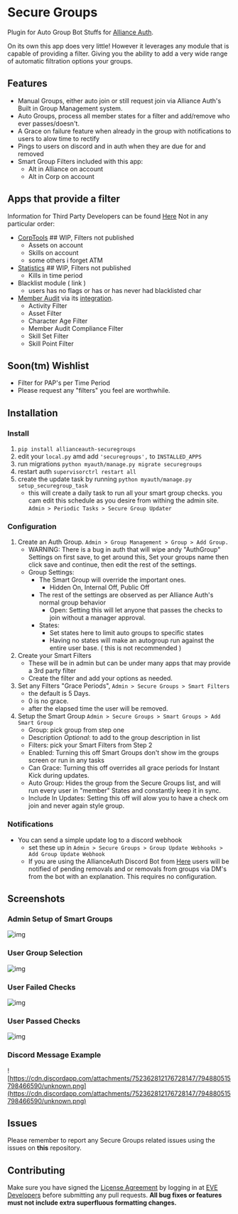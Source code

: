 # Secure Groups

Plugin for Auto Group Bot Stuffs for [Alliance Auth](https://gitlab.com/allianceauth/allianceauth).

On its own this app does very little! However it leverages any module that is capable of providing a filter. Giving you the ability to add a very wide range of automatic filtration options your groups.

## Features

- Manual Groups, either auto join or still request join via Alliance Auth's Built in Group Management system.
- Auto Groups, process all member states for a filter and add/remove who ever passes/doesn't.
- A Grace on failure feature when already in the group with notifications to users to alow time to rectify
- Pings to users on discord and in auth when they are due for and removed
- Smart Group Filters included with this app:
  - Alt in Alliance on account
  - Alt in Corp on account

## Apps that provide a filter

Information for Third Party Developers can be found [Here](https://github.com/pvyParts/allianceauth-secure-groups/blob/main/THRID_PARTY.md)
Not in any particular order:

- [CorpTools](https://github.com/pvyParts/allianceauth-corp-tools/) ## WIP, Filters not published
  - Assets on account
  - Skills on account
  - some others i forget ATM
- [Statistics](https://github.com/pvyParts/allianceauth-analitics) ## WIP, Filters not published
  - Kills in time period
- Blacklist module ( link )
  - users has no flags or has or has never had blacklisted char
- [Member Audit](https://gitlab.com/ErikKalkoken/aa-memberaudit) via its [integration](https://gitlab.com/eclipse-expeditions/aa-memberaudit-securegroups).
  - Activity Filter
  - Asset Filter
  - Character Age Filter
  - Member Audit Compliance Filter
  - Skill Set Filter
  - Skill Point Filter

## Soon(tm) Wishlist

- Filter for PAP's per Time Period
- Please request any "filters" you feel are worthwhile.

## Installation

### Install

1. `pip install allianceauth-securegroups`
2. edit your `local.py` amd add `'securegroups',` to `INSTALLED_APPS`
3. run migrations `python myauth/manage.py migrate securegroups`
4. restart auth `supervisorctrl restart all`
5. create the update task by running `python myauth/manage.py setup_securegroup_task`
    - this will create a daily task to run all your smart group checks. you cam edit this schedule as you desire from withing the admin site. `Admin > Periodic Tasks > Secure Group Updater`

### Configuration

1. Create an Auth Group. `Admin > Group Management > Group > Add Group.`
    - WARNING: There is a bug in auth that will wipe andy "AuthGroup" Settings on first save, to get around this, Set your groups name then click save and continue, then edit the rest of the settings.
    - Group Settings:
      - The Smart Group will override the important ones.
        - Hidden On, Internal Off, Public Off
      - The rest of the settings are observed as per Alliance Auth's normal group behavior
        - Open: Setting this will let anyone that passes the checks to join without a manager approval.
      - States:
        - Set states here to limit auto groups to specific states
        - Having no states will make an autogroup run against the entire user base. ( this is not recommended )
2. Create your Smart Filters
    - These will be in admin but can be under many apps that may provide a 3rd party filter
    - Create the filter and add your options as needed.
3. Set any Filters "Grace Periods", `Admin > Secure Groups > Smart Filters`
    - the default is 5 Days.
    - 0 is no grace.
    - after the elapsed time the user will be removed.
4. Setup the Smart Group `Admin > Secure Groups > Smart Groups > Add Smart Group`
    - Group: pick group from step one
    - Description *Optional*: to add to the group description in list
    - Filters: pick your Smart Filters from Step 2
    - Enabled: Turning this off Smart Groups don't show im the groups screen or run in any tasks
    - Can Grace: Turning this off overrides all grace periods for Instant Kick during updates.
    - Auto Group: Hides the group from the Secure Groups list, and will run every user in "member" States and constantly keep it in sync.
    - Include In Updates: Setting this off will alow you to have a check om join and never again style group.

### Notifications

- You can send a simple update log to a discord webhook
  - set these up in `Admin > Secure Groups > Group Update Webhooks > Add Group Update Webhook`
  - If you are using the AllianceAuth Discord Bot from [Here](link) users will be notified of pending removals and or removals from groups via DM's from the bot with an explanation. This requires no configuration.

## Screenshots

### Admin Setup of Smart Groups

![img](https://i.imgur.com/WzaI7bN.png)

### User Group Selection

![img](https://i.imgur.com/i4lMpLe.png)

### User Failed Checks

![img](https://i.imgur.com/04ewh1U.png)

### User Passed Checks

![img](https://i.imgur.com/3OloLdZ.png)

### Discord Message Example

![https://cdn.discordapp.com/attachments/752362812176728147/794880515798466590/unknown.png](https://cdn.discordapp.com/attachments/752362812176728147/794880515798466590/unknown.png)

## Issues

Please remember to report any Secure Groups related issues using the issues on **this** repository.

## Contributing

Make sure you have signed the [License Agreement](https://developers.eveonline.com/resource/license-agreement) by logging in at [EVE Developers](https://developers.eveonline.com) before submitting any pull requests. **All bug fixes or features must not include extra superfluous formatting changes.**
